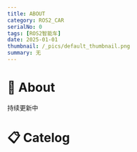 ```yaml
---
title: ABOUT
category: ROS2_CAR
serialNo: 0
tags: [ROS2智能车]
date: 2025-01-01
thumbnail: /_pics/default_thumbnail.png
summary: 无
---
```


# 📝 About

持续更新中

# 📋 Catelog
